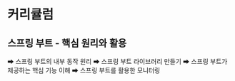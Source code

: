 # 커리큘럼
## 스프링 부트 - 핵심 원리와 활용

➡ 스프링 부트의 내부 동작 원리
➡ 스프링 부트 라이브러리 만들기
➡ 스프링 부트가 제공하는 핵심 기능 이해
➡ 스프링 부트를 활용한 모니터링
